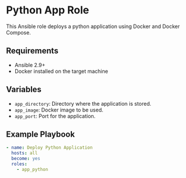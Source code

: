 # Python App Role

This Ansible role deploys a python application using Docker and Docker Compose.

## Requirements
- Ansible 2.9+
- Docker installed on the target machine

## Variables

- `app_directory`: Directory where the application is stored.
- `app_image`: Docker image to be used.
- `app_port`: Port for the application.

## Example Playbook

```yaml
- name: Deploy Python Application
  hosts: all
  become: yes
  roles:
    - app_python
